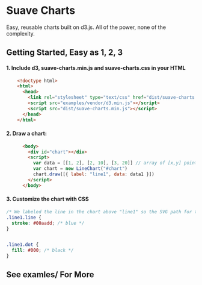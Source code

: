 # Suave Charts
Easy, reusable charts built on d3.js. All of the power, none of the complexity.

## Getting Started, Easy as 1, 2, 3

#### 1. Include d3, suave-charts.min.js and suave-charts.css in your HTML

```html
    <!doctype html>
    <html>
      <head>
        <link rel="stylesheet" type="text/css" href="dist/suave-charts.css">
        <script src="examples/vendor/d3.min.js"></script>
        <script src="dist/suave-charts.min.js"></script>
      </head>
    </html>
```

#### 2. Draw a chart:

```html
      <body>
        <div id="chart"></div>
        <script>
          var data = [[1, 2], [2, 10], [3, 20]] // array of [x,y] points
          var chart = new LineChart("#chart")
          chart.draw([{ label: "line1", data: data1 }])
        </script>
      </body>
```


#### 3. Customize the chart with CSS

```css
/* We labeled the line in the chart above "line1" so the SVG path for the line gets a CSS class of the same name */
.line1.line {
  stroke: #00aadd; /* blue */
}


.line1.dot {
  fill: #000; /* black */
}
```


## See examles/ For More
